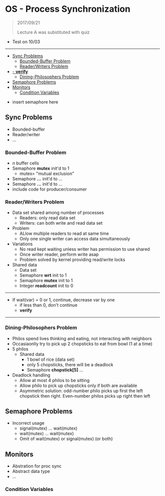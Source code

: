 # OS - Process Synchronization

> 2017/09/21
>
> Lecture A was substituted with quiz

- Test on 10/03

---


<!-- vim-markdown-toc GFM -->
* [Sync Problems](#sync-problems)
	* [Bounded-Buffer Problem](#bounded-buffer-problem)
	* [Reader/Writers Problem](#readerwriters-problem)
* [- **verify**](#--verify)
	* [Dining-Philosophers Problem](#dining-philosophers-problem)
* [Semaphore Problems](#semaphore-problems)
* [Monitors](#monitors)
	* [Condition Variables](#condition-variables)

<!-- vim-markdown-toc -->

- insert semaphore here

## Sync Problems

- Bounded-buffer
- Reader/writer
- ...

### Bounded-Buffer Problem

- *n* buffer cells
- Semaphore **mutex** init'd to 1
    - mutex= "mutual exclusion"
- Semaphore **...** init'd to ...
- Semaphore **...** init'd to ...
- include code for producer/consumer

### Reader/Writers Problem

- Data set shared among number of processes
    - Readers: only read data set
    - Writers: can both write and read data set
- Problem
    - ALlow multiple readers to read at same time
    - Only one single writer can access data simultaneously
- Variations
    - No read kept waiting unless writer has permission to use shared
    - Once writer reader, perform write asap
    - Problem solved by kernel providing read/write locks
- Shared data
    - Data set
    - Semaphore **wrt** init to 1
    - Semaphore **mutex** init to 1
    - Integer **readcount** init to 0

---

- If wait(var) = 0 or 1, continue, decrease var by one
    - if less than 0, don't continue
    - **verify**
---

### Dining-Philosophers Problem

- Philos spend lives thinking and eating, not interacting with neighbors
- Occasiaonlly try to pick up 2 chopsticks to eat from bowl (1 at a time)
- 5 philos
    - Shared data
        - 1 bowl of rice (data set)
        - only 5 chopsticks, there will be a deadlock
        - Semaphore **chopstick[5]** ...
- Deadlock handling
    - Allow at most 4 philos to be sitting
    - Allow philo to pick up chopsticks only if both are available
    - Asymmetric solution: odd-number philo picks up first the left chopstick then right. Even-number philos picks up right then left

## Semaphore Problems

- Incorrect usage
    - signal(mutex) ... wait(mutex)
    - wait(mutex) ... wait(mutex)
    - Omit of wait(mutex) or signal(mutex) (or both)

## Monitors

- Abstration for proc sync
- Abstract data type
- ...

### Condition Variables


